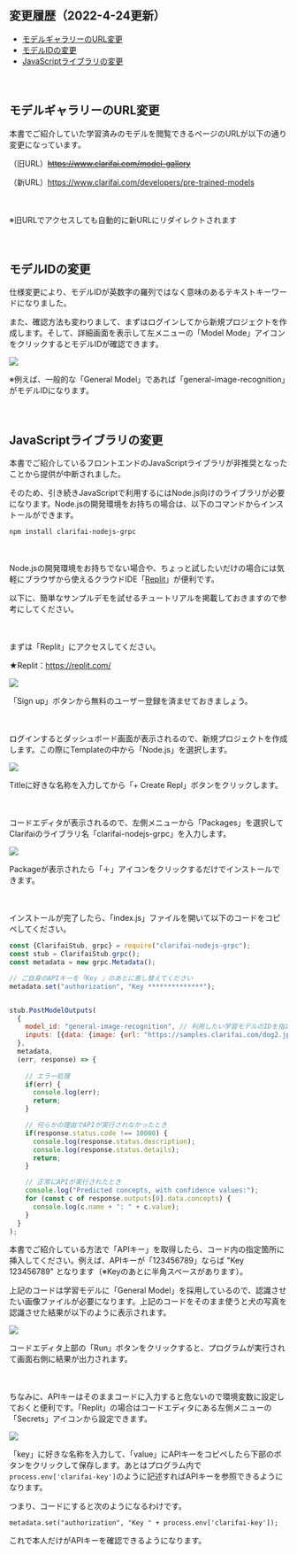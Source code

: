 ## 変更履歴（2022-4-24更新）

- [モデルギャラリーのURL変更](#モデルギャラリーのURL変更)
- [モデルIDの変更](#モデルIDの変更)
- [JavaScriptライブラリの変更](#JavaScriptライブラリの変更)

　

## モデルギャラリーのURL変更

本書でご紹介していた学習済みのモデルを閲覧できるページのURLが以下の通り変更になっています。

（旧URL）~~https://www.clarifai.com/model-gallery~~

（新URL）https://www.clarifai.com/developers/pre-trained-models

　

※旧URLでアクセスしても自動的に新URLにリダイレクトされます

　

## モデルIDの変更

仕様変更により、モデルIDが英数字の羅列ではなく意味のあるテキストキーワードになりました。

また、確認方法も変わりまして、まずはログインしてから新規プロジェクトを作成します。そして、詳細画面を表示して左メニューの「Model Mode」アイコンをクリックするとモデルIDが確認できます。

![](images/model-id.png)


※例えば、一般的な「General Model」であれば「general-image-recognition」がモデルIDになります。

　

## JavaScriptライブラリの変更

本書でご紹介しているフロントエンドのJavaScriptライブラリが非推奨となったことから提供が中断されました。

そのため、引き続きJavaScriptで利用するにはNode.js向けのライブラリが必要になります。Node.jsの開発環境をお持ちの場合は、以下のコマンドからインストールができます。

```
npm install clarifai-nodejs-grpc
```

　
 
 Node.jsの開発環境をお持ちでない場合や、ちょっと試したいだけの場合には気軽にブラウザから使えるクラウドIDE「[Replit](https://replit.com/)」が便利です。

以下に、簡単なサンプルデモを試せるチュートリアルを掲載しておきますので参考にしてください。

　

まずは「Replit」にアクセスしてください。

★Replit：https://replit.com/

![](images/replit-1.png)

「Sign up」ボタンから無料のユーザー登録を済ませておきましょう。

　

ログインするとダッシュボード画面が表示されるので、新規プロジェクトを作成します。この際にTemplateの中から「Node.js」を選択します。

![](images/replit-2.png)

Titleに好きな名称を入力してから「+ Create Repl」ボタンをクリックします。

　

コードエディタが表示されるので、左側メニューから「Packages」を選択してClarifaiのライブラリ名「clarifai-nodejs-grpc」を入力します。

![](images/replit-3.png)

Packageが表示されたら「＋」アイコンをクリックするだけでインストールできます。

　

インストールが完了したら、「index.js」ファイルを開いて以下のコードをコピペしてください。

```js
const {ClarifaiStub, grpc} = require("clarifai-nodejs-grpc");
const stub = ClarifaiStub.grpc();
const metadata = new grpc.Metadata();

// ご自身のAPIキーを「Key 」のあとに差し替えてください
metadata.set("authorization", "Key **************");


stub.PostModelOutputs(
  {
    model_id: "general-image-recognition", // 利用したい学習モデルのIDを指定
    inputs: [{data: {image: {url: "https://samples.clarifai.com/dog2.jpeg"}}}] // AIに認識させたい画像ファイルのパスを指定（このサンプルは犬の写真です）
  },
  metadata,
  (err, response) => {
  
    // エラー処理
    if(err) {
      console.log(err);
      return;
    }

    // 何らかの理由でAPIが実行されなかったとき
    if(response.status.code !== 10000) {
      console.log(response.status.description);
      console.log(response.status.details);
      return;
    }

    // 正常にAPIが実行されたとき
    console.log("Predicted concepts, with confidence values:");
    for (const c of response.outputs[0].data.concepts) {
      console.log(c.name + ": " + c.value);
    }
  }
);
```

本書でご紹介している方法で「APIキー」を取得したら、コード内の指定箇所に挿入してください。例えば、APIキーが「123456789」ならば "Key 123456789" となります（※Keyのあとに半角スペースがあります）。

上記のコードは学習モデルに「General Model」を採用しているので、認識させたい画像ファイルが必要になります。上記のコードをそのまま使うと犬の写真を認識させた結果が以下のように表示されます。

![](images/replit-4.png)

コードエディタ上部の「Run」ボタンをクリックすると、プログラムが実行されて画面右側に結果が出力されます。

　

ちなみに、APIキーはそのままコードに入力すると危ないので環境変数に設定しておくと便利です。「Replit」の場合はコードエディタにある左側メニューの「Secrets」アイコンから設定できます。

![](images/replit-5.png)

「key」に好きな名称を入力して、「value」にAPIキーをコピペしたら下部のボタンをクリックして保存します。あとはプログラム内で`process.env['clarifai-key']`のように記述すればAPIキーを参照できるようになります。

つまり、コードにすると次のようになるわけです。

```
metadata.set("authorization", "Key " + process.env['clarifai-key']);
```

これで本人だけがAPIキーを確認できるようになります。
